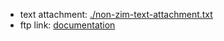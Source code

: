 * text attachment: [./non-zim-text-attachment.txt](./non-zim-text-attachment.txt)
* ftp link: [documentation](ftp://tug.ctan.org/pub/tex-archive/macros/latex/contrib/custom-bib/makebst.pdf)
